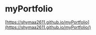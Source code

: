 # myPortfolio

[https://shymaa2611.github.io/myPortfolio](https://shymaa2611.github.io/myPortfolio/)
